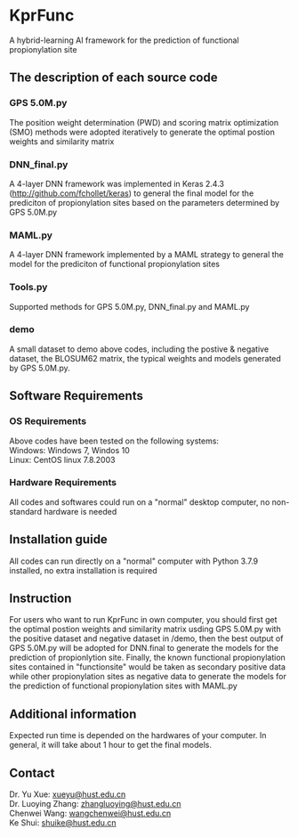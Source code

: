 # KprFunc
A hybrid-learning AI framework for the prediction of functional propionylation site 

## The description of each source code
### GPS 5.0M.py
The position weight determination (PWD) and scoring matrix optimization (SMO) methods were adopted iteratively to generate the optimal postion weights and similarity matrix
### DNN_final.py
A 4-layer DNN framework was implemented in Keras 2.4.3 (http://github.com/fchollet/keras) to general the final model for the prediciton of propionylation sites based on the parameters determined by GPS 5.0M.py
### MAML.py
A 4-layer DNN framework implemented by a MAML strategy to general the model for the prediciton of functional propionylation sites
### Tools.py
Supported methods for GPS 5.0M.py, DNN_final.py and MAML.py
### demo
A small dataset to demo above codes, including the postive & negative dataset, the BLOSUM62 matrix, the typical weights and models generated by GPS 5.0M.py.

## Software Requirements
### OS Requirements
Above codes have been tested on the following systems:  
Windows: Windows 7, Windos 10  
Linux: CentOS linux 7.8.2003  
### Hardware Requirements
All codes and softwares could run on a "normal" desktop computer, no non-standard hardware is needed

## Installation guide
All codes can run directly on a "normal" computer with Python 3.7.9 installed, no extra installation is required

## Instruction
For users who want to run KprFunc in own computer, you should first get the optimal postion weights and similarity matrix usding GPS 5.0M.py with the positive dataset and negative dataset in /demo, then the best output of GPS 5.0M.py will be adopted for DNN.final to generate the models for the prediction of propionlytion site. Finally, the known functional propionylation sites contained in "functionsite" would be taken as secondary positive data while other propionylation sites as negative data to generate the models for the prediction of functional propionylation sites with MAML.py

## Additional information
Expected run time is depended on the hardwares of your computer. In general, it will take about 1 hour to get the final models.
## Contact
Dr. Yu Xue: xueyu@hust.edu.cn  
Dr. Luoying Zhang: zhangluoying@hust.edu.cn  
Chenwei Wang: wangchenwei@hust.edu.cn  
Ke Shui: shuike@hust.edu.cn  



